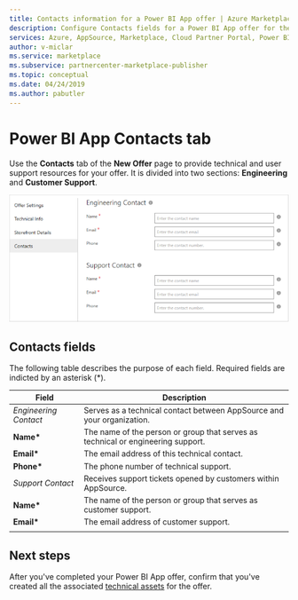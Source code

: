 ```yaml
---
title: Contacts information for a Power BI App offer | Azure Marketplace 
description: Configure Contacts fields for a Power BI App offer for the Microsoft AppSource Marketplace. 
services: Azure, AppSource, Marketplace, Cloud Partner Portal, Power BI
author: v-miclar
ms.service: marketplace
ms.subservice: partnercenter-marketplace-publisher
ms.topic: conceptual
ms.date: 04/24/2019
ms.author: pabutler
---
```


# Power BI App Contacts tab

Use the **Contacts** tab of the **New Offer** page to provide technical and user support resources for your offer. It is divided into two sections: 
**Engineering** and **Customer Support**.

![Contacts tab](media/contacts-tab.png)


## Contacts fields 

The following table describes the purpose of each field.  Required fields are indicted by an asterisk (*). 

|   Field               |   Description                                                            |
|-----------------------|--------------------------------------------------------------------------|
| *Engineering Contact* | Serves as a technical contact between AppSource and your organization.    |
| **Name\***              | The name of the person or group that serves as technical or engineering support. |
| **Email\***             | The email address of this technical contact.                                  |
| **Phone\***             | The phone number of technical support.                                       |
| *Support Contact*     | Receives support tickets opened by customers within AppSource.            |
| **Name\***              | The name of the person or group that serves as customer support.              |
| **Email\***             | The email address of customer support.                                        |
|   |   |


## Next steps

After you've completed your Power BI App offer, confirm that you've created all the associated [technical assets](./cpp-create-technical-assets.md) for the offer.
